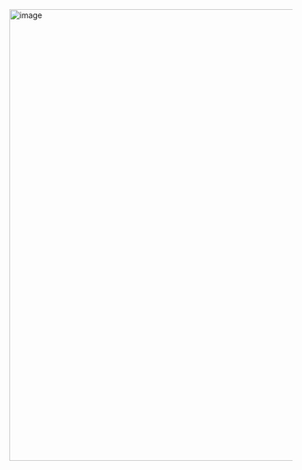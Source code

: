 <img width="769" height="804" alt="image" src="https://github.com/user-attachments/assets/aac7711b-8e12-4ef0-b95f-fb239f0e6379" />
